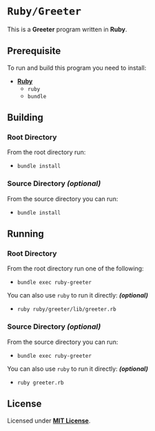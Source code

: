 # `Ruby/Greeter`

This is a **Greeter** program written in **Ruby**.

## Prerequisite

To run and build this program you need to install:

* [**Ruby**](https://www.ruby-lang.org/en/documentation/installation/)
  * `ruby`
  * `bundle`

## Building

### Root Directory

From the root directory run:

* ```
  bundle install
  ```

### Source Directory _(optional)_

From the source directory you can run:

* ```
  bundle install
  ```

## Running

### Root Directory

From the root directory run one of the following:

* ```
  bundle exec ruby-greeter
  ```

You can also use `ruby` to run it directly: _**(optional)**_

* ```
  ruby ruby/greeter/lib/greeter.rb
  ```

### Source Directory _(optional)_

From the source directory you can run:

* ```
  bundle exec ruby-greeter
  ```

You can also use `ruby` to run it directly: _**(optional)**_

* ```
  ruby greeter.rb
  ```

## License

Licensed under [**MIT License**](https://github.com/altersabeh/codes/blob/main/LICENSE).
